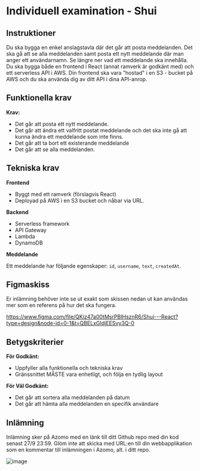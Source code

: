 # Individuell examination - Shui

## Instruktioner
Du ska bygga en enkel anslagstavla där det går att posta meddelanden. Det ska gå att se alla meddelanden samt posta ett nytt meddelande där man anger ett användarnamn. Se längre ner vad ett meddelande ska innehålla.
Du ska bygga både en frontend i React (annat ramverk är godkänt med) och ett serverless API i AWS. Din frontend ska vara "hostad" i en S3 - bucket på AWS och du ska använda dig av ditt API i dina API-anrop.


## Funktionella krav

**Krav:**
* Det går att posta ett nytt meddelande.
* Det går att ändra ett valfritt postat meddelande och det ska inte gå att kunna ändra ett meddelande som inte finns.
* Det går att ta bort ett existerande meddelande
* Det går att se alla meddelanden.

## Tekniska krav

**Frontend**

* Byggt med ett ramverk (förslagvis React)
* Deployad på AWS i en S3 bucket och nåbar via URL.

**Backend**

* Serverless framework
* API Gateway
* Lambda
* DynamoDB

**Meddelande**

Ett meddelande har följande egenskaper: `id`, `username`, `text`, `createdAt`.

## Figmaskiss

Er inlämning behöver inte se ut exakt som skissen nedan ut kan användas mer som en referens på hur det ska fungera.

https://www.figma.com/file/QKiz47a00tMsrPBIHsznR6/Shui---React?type=design&node-id=0-1&t=QBELxGIdjEESvy3Q-0

## Betygskriterier

**För Godkänt:**
* Uppfyller alla funktionella och tekniska krav
* Gränssnittet MÅSTE vara enhetligt, och följa en tydlig layout

**För Väl Godkänt:**
* Det går att sortera alla meddelanden på datum
* Det går att hämta alla meddelanden en specifik användare

## Inlämning

Inlämning sker på Azomo med en länk till ditt Github repo med din kod senast 27/9 23:59. Glöm inte att skicka med URL:en till din webbapplikation som en kommentar till inlämningen i Azomo, alt. i ditt repo.

![image](https://github.com/user-attachments/assets/6c3a3497-bd60-4044-95d0-dfe4983b6897)
